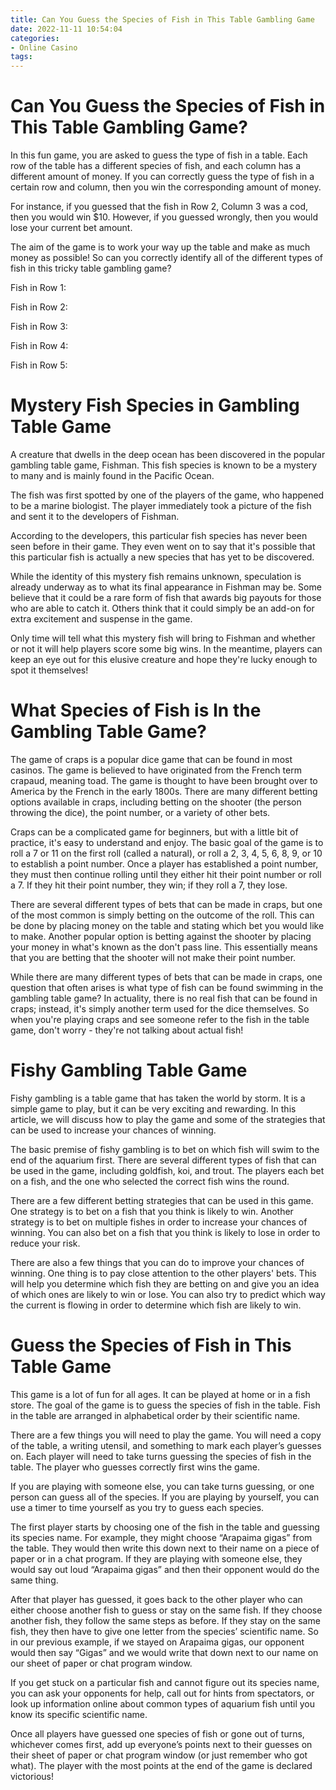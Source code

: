 ```yaml
---
title: Can You Guess the Species of Fish in This Table Gambling Game
date: 2022-11-11 10:54:04
categories:
- Online Casino
tags:
---
```



#  Can You Guess the Species of Fish in This Table Gambling Game?

In this fun game, you are asked to guess the type of fish in a table. Each row of the table has a different species of fish, and each column has a different amount of money. If you can correctly guess the type of fish in a certain row and column, then you win the corresponding amount of money.

For instance, if you guessed that the fish in Row 2, Column 3 was a cod, then you would win $10. However, if you guessed wrongly, then you would lose your current bet amount.

The aim of the game is to work your way up the table and make as much money as possible! So can you correctly identify all of the different types of fish in this tricky table gambling game?


Fish in Row 1: 

Fish in Row 2: 

Fish in Row 3: 

Fish in Row 4: 

Fish in Row 5: 









#  Mystery Fish Species in Gambling Table Game

A creature that dwells in the deep ocean has been discovered in the popular gambling table game, Fishman. This fish species is known to be a mystery to many and is mainly found in the Pacific Ocean.

The fish was first spotted by one of the players of the game, who happened to be a marine biologist. The player immediately took a picture of the fish and sent it to the developers of Fishman.

According to the developers, this particular fish species has never been seen before in their game. They even went on to say that it's possible that this particular fish is actually a new species that has yet to be discovered.

While the identity of this mystery fish remains unknown, speculation is already underway as to what its final appearance in Fishman may be. Some believe that it could be a rare form of fish that awards big payouts for those who are able to catch it. Others think that it could simply be an add-on for extra excitement and suspense in the game.

Only time will tell what this mystery fish will bring to Fishman and whether or not it will help players score some big wins. In the meantime, players can keep an eye out for this elusive creature and hope they're lucky enough to spot it themselves!

#  What Species of Fish is In the Gambling Table Game?

The game of craps is a popular dice game that can be found in most casinos. The game is believed to have originated from the French term crapaud, meaning toad. The game is thought to have been brought over to America by the French in the early 1800s. There are many different betting options available in craps, including betting on the shooter (the person throwing the dice), the point number, or a variety of other bets.

Craps can be a complicated game for beginners, but with a little bit of practice, it's easy to understand and enjoy. The basic goal of the game is to roll a 7 or 11 on the first roll (called a natural), or roll a 2, 3, 4, 5, 6, 8, 9, or 10 to establish a point number. Once a player has established a point number, they must then continue rolling until they either hit their point number or roll a 7. If they hit their point number, they win; if they roll a 7, they lose.

There are several different types of bets that can be made in craps, but one of the most common is simply betting on the outcome of the roll. This can be done by placing money on the table and stating which bet you would like to make. Another popular option is betting against the shooter by placing your money in what's known as the don't pass line. This essentially means that you are betting that the shooter will not make their point number.

While there are many different types of bets that can be made in craps, one question that often arises is what type of fish can be found swimming in the gambling table game? In actuality, there is no real fish that can be found in craps; instead, it's simply another term used for the dice themselves. So when you're playing craps and see someone refer to the fish in the table game, don't worry - they're not talking about actual fish!

#  Fishy Gambling Table Game

Fishy gambling is a table game that has taken the world by storm. It is a simple game to play, but it can be very exciting and rewarding. In this article, we will discuss how to play the game and some of the strategies that can be used to increase your chances of winning.

The basic premise of fishy gambling is to bet on which fish will swim to the end of the aquarium first. There are several different types of fish that can be used in the game, including goldfish, koi, and trout. The players each bet on a fish, and the one who selected the correct fish wins the round.

There are a few different betting strategies that can be used in this game. One strategy is to bet on a fish that you think is likely to win. Another strategy is to bet on multiple fishes in order to increase your chances of winning. You can also bet on a fish that you think is likely to lose in order to reduce your risk.

There are also a few things that you can do to improve your chances of winning. One thing is to pay close attention to the other players' bets. This will help you determine which fish they are betting on and give you an idea of which ones are likely to win or lose. You can also try to predict which way the current is flowing in order to determine which fish are likely to win.

#  Guess the Species of Fish in This Table Game

This game is a lot of fun for all ages. It can be played at home or in a fish store. The goal of the game is to guess the species of fish in the table. Fish in the table are arranged in alphabetical order by their scientific name.

There are a few things you will need to play the game. You will need a copy of the table, a writing utensil, and something to mark each player’s guesses on. Each player will need to take turns guessing the species of fish in the table. The player who guesses correctly first wins the game.

If you are playing with someone else, you can take turns guessing, or one person can guess all of the species. If you are playing by yourself, you can use a timer to time yourself as you try to guess each species.

The first player starts by choosing one of the fish in the table and guessing its species name. For example, they might choose “Arapaima gigas” from the table. They would then write this down next to their name on a piece of paper or in a chat program. If they are playing with someone else, they would say out loud “Arapaima gigas” and then their opponent would do the same thing.

After that player has guessed, it goes back to the other player who can either choose another fish to guess or stay on the same fish. If they choose another fish, they follow the same steps as before. If they stay on the same fish, they then have to give one letter from the species’ scientific name. So in our previous example, if we stayed on Arapaima gigas, our opponent would then say “Gigas” and we would write that down next to our name on our sheet of paper or chat program window.

If you get stuck on a particular fish and cannot figure out its species name, you can ask your opponents for help, call out for hints from spectators, or look up information online about common types of aquarium fish until you know its specific scientific name.

Once all players have guessed one species of fish or gone out of turns, whichever comes first, add up everyone’s points next to their guesses on their sheet of paper or chat program window (or just remember who got what). The player with the most points at the end of the game is declared victorious!